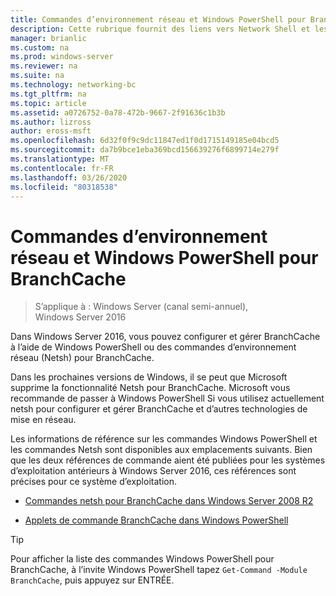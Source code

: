 ```yaml
---
title: Commandes d’environnement réseau et Windows PowerShell pour BranchCache
description: Cette rubrique fournit des liens vers Network Shell et les ressources de référence des commandes Windows PowerShell pour BranchCache dans Windows Server 2016
manager: brianlic
ms.custom: na
ms.prod: windows-server
ms.reviewer: na
ms.suite: na
ms.technology: networking-bc
ms.tgt_pltfrm: na
ms.topic: article
ms.assetid: a0726752-0a78-472b-9667-2f91636c1b3b
ms.author: lizross
author: eross-msft
ms.openlocfilehash: 6d32f0f9c9dc11847ed1f0d1715149185e04bcd5
ms.sourcegitcommit: da7b9bce1eba369bcd156639276f6899714e279f
ms.translationtype: MT
ms.contentlocale: fr-FR
ms.lasthandoff: 03/26/2020
ms.locfileid: "80318538"
---
```

# <a name="branchcache-network-shell-and-windows-powershell-commands"></a>Commandes d’environnement réseau et Windows PowerShell pour BranchCache

>S’applique à : Windows Server (canal semi-annuel), Windows Server 2016

Dans Windows Server 2016, vous pouvez configurer et gérer BranchCache à l’aide de Windows PowerShell ou des commandes d’environnement réseau (Netsh) pour BranchCache.  
  
Dans les prochaines versions de Windows, il se peut que Microsoft supprime la fonctionnalité Netsh pour BranchCache. Microsoft vous recommande de passer à Windows PowerShell Si vous utilisez actuellement netsh pour configurer et gérer BranchCache et d’autres technologies de mise en réseau.  
  
Les informations de référence sur les commandes Windows PowerShell et les commandes Netsh sont disponibles aux emplacements suivants. Bien que les deux références de commande aient été publiées pour les systèmes d’exploitation antérieurs à Windows Server 2016, ces références sont précises pour ce système d’exploitation.  
  
-   [Commandes netsh pour BranchCache dans Windows Server 2008 R2](https://technet.microsoft.com/library/dd979561(v=ws.10))  
  
-   [Applets de commande BranchCache dans Windows PowerShell](https://docs.microsoft.com/powershell/module/branchcache/?view=win10-ps)
  
> [!TIP]  
> Pour afficher la liste des commandes Windows PowerShell pour BranchCache, à l’invite Windows PowerShell tapez `Get-Command -Module BranchCache`, puis appuyez sur ENTRÉE.  
  



